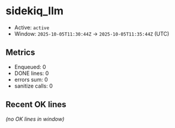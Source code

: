 # sidekiq_llm

- Active: `active`
- Window: `2025-10-05T11:30:44Z` → `2025-10-05T11:35:44Z` (UTC)

## Metrics
- Enqueued: 0
- DONE lines: 0
- errors sum: 0
- sanitize calls: 0

## Recent OK lines
_(no OK lines in window)_
